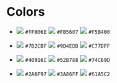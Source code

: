 # Colors

          
- ![](https://via.placeholder.com/10/FF006E/000000?text=+) ``#FF006E`` ![](https://via.placeholder.com/15/FB5607/000000?text=+) ``#FB5607`` ![](https://via.placeholder.com/15/F5B400/000000?text=+) ``#F5B400``

- ![](https://via.placeholder.com/15/7B2CBF/000000?text=+) ``#7B2CBF`` ![](https://via.placeholder.com/15/9D4EDD/000000?text=+) ``#9D4EDD`` ![](https://via.placeholder.com/15/C77DFF/000000?text=+) ``#C77DFF``

- ![](https://via.placeholder.com/15/40916C/000000?text=+) ``#40916C`` ![](https://via.placeholder.com/15/52B788/000000?text=+) ``#52B788`` ![](https://via.placeholder.com/15/74C69D/000000?text=+) ``#74C69D``

- ![](https://via.placeholder.com/15/2A6F97/000000?text=+) ``#2A6F97`` ![](https://via.placeholder.com/15/3A86FF/000000?text=+) ``#3A86FF`` ![](https://via.placeholder.com/15/61A5C2/000000?text=+) ``#61A5C2``
